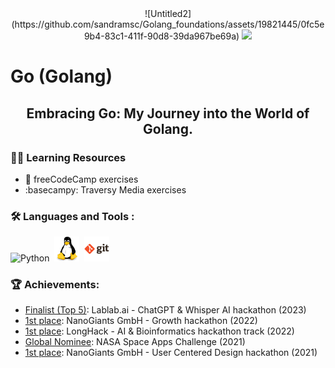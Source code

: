 <div id="header" align="center">
![Untitled2](https://github.com/sandramsc/Golang_foundations/assets/19821445/0fc5e9b4-83c1-411f-90d8-39da967be69a)
  <img src="https://media.giphy.com/media/L1R1tvI9svkIWwpVYr/giphy.gif" width="250"/>
</div>
<div>
  <h1>Go (Golang)</h1>
</div>
<h2 align="center">
Embracing Go: My Journey into the World of Golang.
</h2>

### :woman_technologist: Learning Resources

- :telescope: freeCodeCamp exercises
- :basecampy: Traversy Media exercises

### :hammer_and_wrench: Languages and Tools :
<div>
  <img src="https://github.com/sandramsc/Golang_foundations/assets/19821445/0fc5e9b4-83c1-411f-90d8-39da967be69a" title="Python" alt="Python" width="40" height="40"/>&nbsp;
  <img src="https://github.com/devicons/devicon/blob/master/icons/linux/linux-original.svg" title="Linux" alt="Linux" width="40" height="40"/>&nbsp;
  <img src="https://github.com/devicons/devicon/blob/master/icons/git/git-original-wordmark.svg" title="Git" alt="Git" width="40" height="40"/>
</div>

### 🏆 Achievements:
- [Finalist (Top 5)](https://lablab.ai/event/chatgpt-api-and-whisper-api-global-hackathon): Lablab.ai - ChatGPT & Whisper AI hackathon (2023)
- [1st place](https://github.com/sandramsc/Hackathons_2021-to-2023/tree/main/HyperStream): NanoGiants GmbH - Growth hackathon (2022)
- [1st place](https://github.com/sandramsc/Hackathons_2021-to-2023/tree/main/biocoins): LongHack - AI & Bioinformatics hackathon track (2022)
- [Global Nominee](https://github.com/sandramsc/sandramsc.github.io): NASA Space Apps Challenge (2021)
- [1st place](https://github.com/sandramsc/Hackathons_2021-to-2023/tree/main/TVA): NanoGiants GmbH - User Centered Design hackathon (2021)
